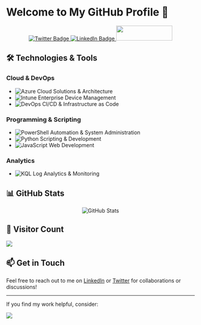 # Welcome to My GitHub Profile 👋

<div align="center">
    <a href="https://twitter.com/UgurKocDe" target="_blank">
        <img src="https://img.shields.io/badge/Follow%20on%20Twitter-black?style=for-the-badge&logo=x&logoColor=white" alt="Twitter Badge" />
    </a>
    <a href="https://www.linkedin.com/in/ugurkocde/" target="_blank">
        <img src="https://img.shields.io/badge/Connect%20on%20LinkedIn-blue?style=for-the-badge&logo=linkedin&logoColor=white" alt="LinkedIn Badge"/>
    </a>
    <a href="https://www.buymeacoffee.com/ugurkocde">
        <img src="https://img.buymeacoffee.com/button-api/?text=Buy me a coffee&emoji=☕&slug=ugurkocde&button_colour=FF5F5F&font_colour=ffffff&font_family=Cookie&outline_colour=000000&coffee_colour=FFDD00" style="width: 150px; height: 40px;" />
    </a>
</div>

## 🛠️ Technologies & Tools

### Cloud & DevOps
- ![Azure](https://img.shields.io/badge/Azure-0089D6?style=flat-square&logo=microsoft-azure&logoColor=white) Cloud Solutions & Architecture
- ![Intune](https://img.shields.io/badge/Intune-0078D4?style=flat-square&logo=microsoft&logoColor=white) Enterprise Device Management
- ![DevOps](https://img.shields.io/badge/DevOps-0078D7?style=flat-square&logo=azure-devops&logoColor=white) CI/CD & Infrastructure as Code

### Programming & Scripting
- ![PowerShell](https://img.shields.io/badge/PowerShell-5391FE?style=flat-square&logo=powershell&logoColor=white) Automation & System Administration
- ![Python](https://img.shields.io/badge/Python-3776AB?style=flat-square&logo=python&logoColor=white) Scripting & Development
- ![JavaScript](https://img.shields.io/badge/JavaScript-F7DF1E?style=flat-square&logo=javascript&logoColor=black) Web Development

### Analytics
- ![KQL](https://img.shields.io/badge/KQL-00B4E4?style=flat-square&logo=azure-data-explorer&logoColor=white) Log Analytics & Monitoring

## 📊 GitHub Stats

<div align="center">
    <img src="https://github-readme-stats.vercel.app/api?username=ugurkocde&show_icons=true&theme=dark" alt="GitHub Stats" />
</div>

## 👥 Visitor Count
![](https://komarev.com/ghpvc/?username=ugurukocde&color=grey&style=for-the-badge)

## 📫 Get in Touch
Feel free to reach out to me on [LinkedIn](https://www.linkedin.com/in/ugurkocde/) or [Twitter](https://twitter.com/UgurKocDe) for collaborations or discussions!

---

If you find my work helpful, consider:

<a href="https://www.buymeacoffee.com/ugurkocde">
    <img src="https://img.buymeacoffee.com/button-api/?text=Buy me a coffee&emoji=☕&slug=ugurkocde&button_colour=FF5F5F&font_colour=ffffff&font_family=Cookie&outline_colour=000000&coffee_colour=FFDD00" />
</a>
